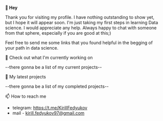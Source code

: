 **👋 Hey**

Thank you for visiting my profile. I have nothing outstanding to show yet, but I hope it will appear soon. I'm just taking my first steps in learning Data science. I would appreciate any help. Always happy to chat with someone from that sphere, especially if you are good at this;)

Feel free to send me some links that you found helpful in the begging of your path in data science.

👷 Check out what I'm currently working on

--there gonna be a list of my current projects--


🌱 My latest projects

--there gonna be a list of my completed projects--

📫 How to reach me

 - telegram: https://t.me/KirillFedyukov
 - mail - kirill.fedyukov97@gmail.com

<!---
KirillF21/KirillF21 is a ✨ special ✨ repository because its `README.md` (this file) appears on your GitHub profile.
You can click the Preview link to take a look at your changes.
--->
